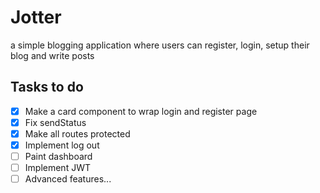 # Jotter
a simple blogging application where users can register, login, setup their blog and write posts

## Tasks to do
- [x] Make a card component to wrap login and register page
- [x] Fix sendStatus
- [x] Make all routes protected
- [x] Implement log out
- [ ] Paint dashboard
- [ ] Implement JWT
- [ ] Advanced features...